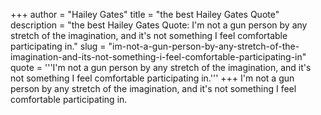 +++
author = "Hailey Gates"
title = "the best Hailey Gates Quote"
description = "the best Hailey Gates Quote: I'm not a gun person by any stretch of the imagination, and it's not something I feel comfortable participating in."
slug = "im-not-a-gun-person-by-any-stretch-of-the-imagination-and-its-not-something-i-feel-comfortable-participating-in"
quote = '''I'm not a gun person by any stretch of the imagination, and it's not something I feel comfortable participating in.'''
+++
I'm not a gun person by any stretch of the imagination, and it's not something I feel comfortable participating in.
